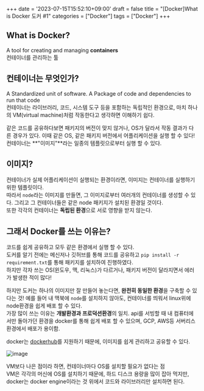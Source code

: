+++
date = '2023-07-15T15:52:10+09:00'
draft = false
title = "[Docker]What is Docker 도커 #1"
categories = ["Docker"]
tags = ["Docker"]
+++


## What is Docker?

A tool for creating and managing **containers**  
컨테이너를 관리하는 툴

## 컨테이너는 무엇인가?  
A Standardized unit of software. A Package of code and dependencies to run that code  
컨테이너는 라이브러리, 코드, 시스템 도구 등을 포함하는 독립적인 환경으로, 마치 하나의 VM(virtual machine)처럼 작동한다고 생각하면 이해하기 쉽다.

같은 코드를 공유하다보면 패키지의 버전이 맞지 않거나, OS가 달라서 작동 결과가 다른 경우가 있다. 이때 같은 OS, 같은 패키지 버전에서 어플리케이션을 실행 할 수 있다!  
컨테이너는 **"이미지"**라는 일종의 템플릿으로부터 실행 할 수 있다.

## 이미지?
컨테이너가 실제 어플리케이션이 실행되는 환경이라면, 이미지는 컨테이너를 실행하기 위한 템플릿이다.  
따라서 `node`라는 이미지를 만들면, 그 이미지로부터 여러개의 컨테이너를 생성할 수 있다. 그리고 그 컨테이너들은 같은 node 패키지가 설치된 환경일 것이다.  
또한 각각의 컨테이너는 **독립된 환경**으로 서로 영향을 받지 않는다.

## 그래서 Docker를 쓰는 이유는?
코드를 쉽게 공유하고 모두 같은 환경에서 실행 할 수 있다.  
도커를 알기 전에는 메신저나 깃허브를 통해 코드를 공유하고 `pip install -r requirement.txt`를 통해 패키지를 설치하여 진행하였다.  
하지만 각자 쓰는 OS(윈도우, 맥, 리눅스)가 다르거나, 패키지 버전이 달라지면서 에러가 발생한 적이 많다!  

하지만 도커는 하나의 이미지만 잘 만들어 놓는다면, **완전히 동일한 환경**을 구축할 수 있다는 것!
예를 들어 내 맥북에 `node`를 설치하지 않아도, 컨테이너를 띄워서 linux위에 node환경을 쉽게 배포 할 수 있다.  
가장 많이 쓰는 이유는 **개발환경과 프로덕션환경**의 일치. api를 서빙할 때 내 컴퓨터에서만 돌아가던 환경을 docker를 통해 쉽게 배포 할 수 있으며, GCP, AWS등 서버리스 환경에서 배포가 용이함.

docker는 [dockerhub](https://hub.docker.com/)를 지원하기 때문에, 이미지를 쉽게 관리하고 공유할 수 있다.

![image](https://github.com/dnjdsxor21/dnjdsxor21/assets/75467530/a54993f0-3aee-4a14-9fa9-0e2815837908)

VM보다 나은 점이라 하면, 컨테이너마다 OS를 설치할 필요가 없다는 점  
VM은 각각의 머신에 OS를 설치하기 때문에, 하드 디스크 용량을 많이 잡아 먹지만, docker는 docker engine이라는 것 위에서 코드와 라이브러리만 설치하면 된다.

